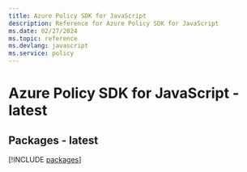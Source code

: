 ```yaml
---
title: Azure Policy SDK for JavaScript
description: Reference for Azure Policy SDK for JavaScript
ms.date: 02/27/2024
ms.topic: reference
ms.devlang: javascript
ms.service: policy
---
```

# Azure Policy SDK for JavaScript - latest
## Packages - latest
[!INCLUDE [packages](policy-index.md)]